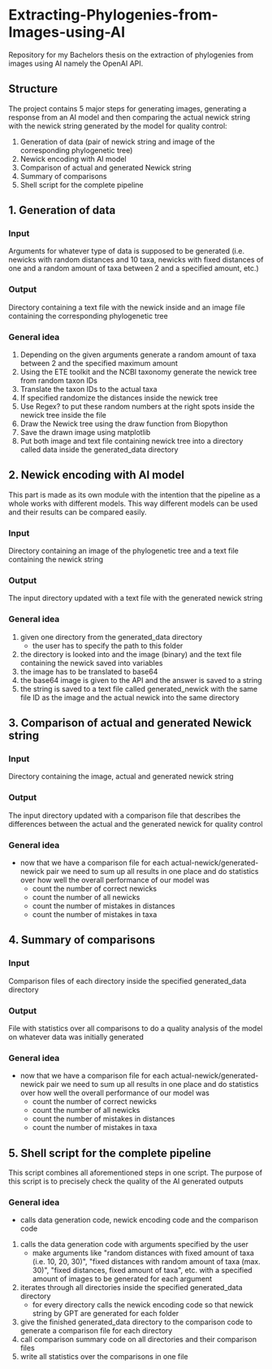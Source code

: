 # Extracting-Phylogenies-from-Images-using-AI
Repository for my Bachelors thesis on the extraction of phylogenies from images using AI namely the OpenAI API.
## Structure 
The project contains 5 major steps for generating images, generating a response from an AI model and then comparing the actual newick string with the newick string generated by the model for quality control:
1. Generation of data (pair of newick string and image of the corresponding phylogenetic tree)
2. Newick encoding with AI model
3. Comparison of actual and generated Newick string
4. Summary of comparisons
5. Shell script for the complete pipeline

## 1. Generation of data
### Input
Arguments for whatever type of data is supposed to be generated (i.e. newicks with random distances and 10 taxa, newicks with fixed distances of one and a random amount of taxa between 2 and a specified amount, etc.)
### Output 
Directory containing a text file with the newick inside and an image file containing the corresponding phylogenetic tree 
### General idea
1. Depending on the given arguments generate a random amount of taxa between 2 and the specified maximum amount
2. Using the ETE toolkit and the NCBI taxonomy generate the newick tree from random taxon IDs   
3. Translate the taxon IDs to the actual taxa
4. If specified randomize the distances inside the newick tree   
5. Use Regex? to put these random numbers at the right spots inside the newick tree inside the file
6. Draw the Newick tree using the draw function from Biopython
7. Save the drawn image using matplotlib
8. Put both image and text file containing newick tree into a directory called data inside the generated_data directory

## 2. Newick encoding with AI model
This part is made as its own module with the intention that the pipeline as a whole works with different models. This way different models can be used and their results can be  compared easily.

### Input
Directory containing an image of the phylogenetic tree and a text file containing the newick string
### Output
The input directory updated with a text file with the generated newick string  
### General idea
1. given one directory from the generated_data directory 
	- the user has to specify the path to this folder
2. the directory is looked into and the image (binary) and the text file containing the newick saved into variables
3. the image has to be translated to base64 
4. the base64 image is given to the API and the answer is saved to a string 
5. the string is saved to a text file called generated_newick with the same file ID as the image and the actual newick into the same directory

## 3. Comparison of actual and generated Newick string 
### Input
Directory containing the image, actual and generated newick string 
### Output
The input directory updated with a comparison file that describes the differences between the actual and the generated newick for quality control 
### General idea
- now that we have a comparison file for each actual-newick/generated-newick  pair we need to sum up all results in one place and do statistics over how well the overall performance of our model was
	- count the number of correct newicks 
	- count the number of all newicks
	- count the number of mistakes in distances
	- count the number of mistakes in taxa

## 4. Summary of comparisons
### Input
Comparison files of each directory inside the specified generated_data directory
### Output
File with statistics over all comparisons to do a quality analysis of the model on whatever data was initially generated 
### General idea
- now that we have a comparison file for each actual-newick/generated-newick  pair we need to sum up all results in one place and do statistics over how well the overall performance of our model was
	- count the number of correct newicks 
	- count the number of all newicks
	- count the number of mistakes in distances
	- count the number of mistakes in taxa

## 5. Shell script for the complete pipeline
This script combines all aforementioned steps in one script. The purpose of this script is to precisely check the quality of the AI generated outputs 
### General idea
- calls data generation code, newick encoding code and the comparison code
1. calls the data generation code with arguments specified by the user
	- make arguments like "random distances with fixed amount of taxa (i.e. 10, 20, 30)", "fixed distances with random amount of taxa (max. 30)", "fixed distances, fixed amount of taxa", etc. with a specified amount of images to be generated for each argument 
2. iterates through all directories inside the specified generated_data directory
	- for every directory calls the newick encoding code so that newick string by GPT are generated for each folder
3. give the finished generated_data directory to the comparison code to generate a comparison file for each directory 
4. call comparison summary code on all directories and their comparison files
5. write all statistics over the comparisons in one file 
